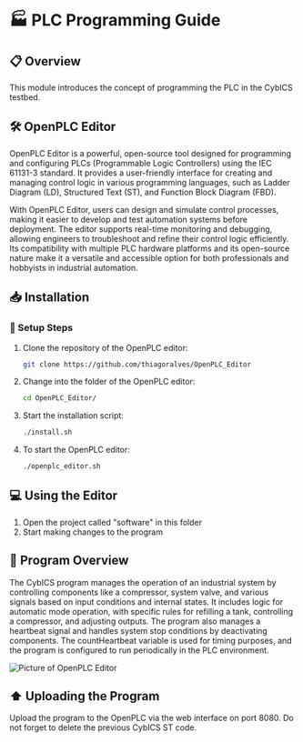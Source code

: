 # 🏭 PLC Programming Guide

## 📋 Overview
This module introduces the concept of programming the PLC in the CybICS testbed.

## 🛠️ OpenPLC Editor
OpenPLC Editor is a powerful, open-source tool designed for programming and configuring PLCs (Programmable Logic Controllers) using the IEC 61131-3 standard.
It provides a user-friendly interface for creating and managing control logic in various programming languages, such as Ladder Diagram (LD), Structured Text (ST), and Function Block Diagram (FBD).

With OpenPLC Editor, users can design and simulate control processes, making it easier to develop and test automation systems before deployment.
The editor supports real-time monitoring and debugging, allowing engineers to troubleshoot and refine their control logic efficiently.
Its compatibility with multiple PLC hardware platforms and its open-source nature make it a versatile and accessible option for both professionals and hobbyists in industrial automation.

## 📥 Installation

### 🔧 Setup Steps
1. Clone the repository of the OpenPLC editor:
   ```sh
   git clone https://github.com/thiagoralves/OpenPLC_Editor
   ```

2. Change into the folder of the OpenPLC editor:
   ```sh
   cd OpenPLC_Editor/
   ```

3. Start the installation script:
   ```sh
   ./install.sh
   ```

4. To start the OpenPLC editor:
   ```sh
   ./openplc_editor.sh
   ```

## 💻 Using the Editor
1. Open the project called "software" in this folder
2. Start making changes to the program

## 🔄 Program Overview
The CybICS program manages the operation of an industrial system by controlling components like a compressor, system valve, and various signals based on input conditions and internal states.
It includes logic for automatic mode operation, with specific rules for refilling a tank, controlling a compressor, and adjusting outputs.
The program also manages a heartbeat signal and handles system stop conditions by deactivating components.
The countHeartbeat variable is used for timing purposes, and the program is configured to run periodically in the PLC environment.

![Picture of OpenPLC Editor](doc/openplc_editor.png)

## ⬆️ Uploading the Program
Upload the program to the OpenPLC via the web interface on port 8080.
Do not forget to delete the previous CybICS ST code.